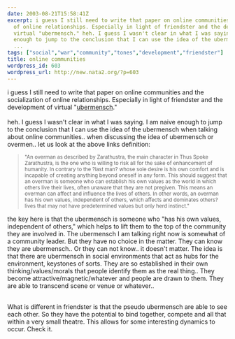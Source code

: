 ```yaml
---
date: 2003-08-21T15:58:41Z
excerpt: i guess I still need to write that paper on online communities and the socialization
  of online relationships. Especially in light of friendster and the development of
  virtual "ubermensch." heh. I guess I wasn't clear in what I was saying. I am naive
  enough to jump to the conclusion that I can use the idea of the ubermensch when
  ...
tags: ["social","war","community","tones","development","friendster"]
title: online communities
wordpress_id: 603
wordpress_url: http://new.nata2.org/?p=603
---
```


i guess I still need to write that paper on online communities and the socialization of online relationships. Especially in light of friendster and the development of virtual "<a href="http://www.stanford.edu/~pj97/Nietzsche.htm">ubermensch</a>." <br/><br/>heh. I guess I wasn't clear in what I was saying. I am naive enough to jump to the conclusion that I can use the idea of the ubermensch when talking about online communities..  when discussing the idea of ubermensch or overmen.. let us look at the above links definition: <blockquote><small>
"An overman as described by Zarathustra, the main character in Thus Spoke Zarathustra, is the one who is willing to risk all for the sake of enhancement of humanity. In contrary to the ?last man? whose sole desire is his own comfort and is incapable of creating anything beyond oneself in any form. This should suggest that an overman is someone who can establish his own values as the world in which others live their lives, often unaware that they are not pregiven.  This means an overman can affect and influence the lives of others. In other words, an overman has his own values, independent of others, which affects and dominates others? lives that may not have predetermined values but only herd instinct." </small></blockquote> the key here is that the ubermensch is someone who "has his own values, independent of others," which helps to lift them to the top of the community they are involved in. The ubermensch I am talking right now is somewhat of a community leader. But they have no choice in the matter. They can know they are ubermensch.. Or they can not know.. it doesn't matter.  The idea is that there are ubermensch in social environments that act as hubs for the environment, keystones of sorts.  They are so established in their own thinking/values/morals that people identify them as the real thing.. They become attractive/magnetic/whatever and people are drawn to them. They are able to transcend scene or venue or whatever.. <br/><br/>

What is different in friendster is that the pseudo ubermensch are able to see each other. So they have the potential to bind together, compete and all that within a very small theatre. This allows for some interesting dynamics to occur. Check it.
